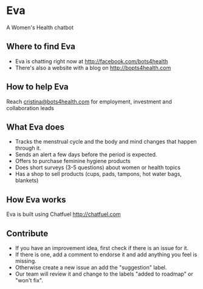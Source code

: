 # Eva
A Women's Health chatbot

## Where to find Eva
- Eva is chatting right now at http://facebook.com/bots4health
- There's also a website with a blog on http://bopts4health.com

## How to help Eva
Reach cristina@bots4health.com for employment, investment and collaboration leads

## What Eva does
- Tracks the menstrual cycle and the body and mind changes that happen through it.
- Sends an alert a few days before the period is expected.
- Offers to purchase feminine hygiene products 
- Does short surveys (3-5 questions) about women or health topics
- Has a shop to sell products (cups, pads, tampons, hot water bags, blankets)

## How Eva works
Eva is built using Chatfuel http://chatfuel.com

## Contribute
- If you have an improvement idea, first check if there is an issue for it.
- If there is one, add a comment to endorse it and add anything you feel is missing.
- Otherwise create a new issue an add the "suggestion" label.
- Our team will review it and change to the labels "added to roadmap" or "won't fix".

